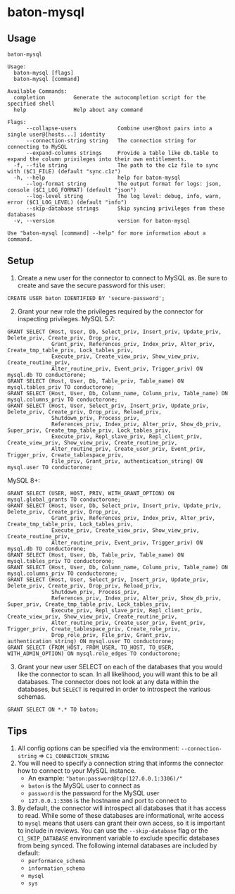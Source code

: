 # baton-mysql

## Usage
```
baton-mysql

Usage:
  baton-mysql [flags]
  baton-mysql [command]

Available Commands:
  completion         Generate the autocompletion script for the specified shell
  help               Help about any command

Flags:
      --collapse-users             Combine user@host pairs into a single user@[hosts...] identity
      --connection-string string   The connection string for connecting to MySQL
      --expand-columns strings     Provide a table like db.table to expand the column privileges into their own entitlements.
  -f, --file string                The path to the c1z file to sync with ($C1_FILE) (default "sync.c1z")
  -h, --help                       help for baton-mysql
      --log-format string          The output format for logs: json, console ($C1_LOG_FORMAT) (default "json")
      --log-level string           The log level: debug, info, warn, error ($C1_LOG_LEVEL) (default "info")
      --skip-database strings      Skip syncing privileges from these databases
  -v, --version                    version for baton-mysql

Use "baton-mysql [command] --help" for more information about a command.
```

## Setup
1. Create a new user for the connector to connect to MySQL as. Be sure to create and save the secure password for this user:
```mysql
CREATE USER baton IDENTIFIED BY 'secure-password';
```
2. Grant your new role the privileges required by the connector for inspecting privileges.
MySQL 5.7:
```mysql
GRANT SELECT (Host, User, Db, Select_priv, Insert_priv, Update_priv,  Delete_priv, Create_priv, Drop_priv,
              Grant_priv, References_priv, Index_priv, Alter_priv, Create_tmp_table_priv, Lock_tables_priv,
              Execute_priv, Create_view_priv, Show_view_priv, Create_routine_priv,
              Alter_routine_priv, Event_priv, Trigger_priv) ON mysql.db TO conductorone;
GRANT SELECT (Host, User, Db, Table_priv, Table_name) ON mysql.tables_priv TO conductorone;
GRANT SELECT (Host, User, Db, Column_name, Column_priv, Table_name) ON mysql.columns_priv TO conductorone;
GRANT SELECT (Host, User, Select_priv, Insert_priv, Update_priv,  Delete_priv, Create_priv, Drop_priv, Reload_priv,
              Shutdown_priv, Process_priv,
              References_priv, Index_priv, Alter_priv, Show_db_priv, Super_priv, Create_tmp_table_priv, Lock_tables_priv,
              Execute_priv, Repl_slave_priv, Repl_client_priv, Create_view_priv, Show_view_priv, Create_routine_priv,
              Alter_routine_priv, Create_user_priv, Event_priv, Trigger_priv, Create_tablespace_priv,
              File_priv, Grant_priv, authentication_string) ON mysql.user TO conductorone;
```

MySQL 8+:
```mysql
GRANT SELECT (USER, HOST, PRIV, WITH_GRANT_OPTION) ON mysql.global_grants TO conductorone;
GRANT SELECT (Host, User, Db, Select_priv, Insert_priv, Update_priv,  Delete_priv, Create_priv, Drop_priv,
              Grant_priv, References_priv, Index_priv, Alter_priv, Create_tmp_table_priv, Lock_tables_priv,
              Execute_priv, Create_view_priv, Show_view_priv, Create_routine_priv,
              Alter_routine_priv, Event_priv, Trigger_priv) ON mysql.db TO conductorone;
GRANT SELECT (Host, User, Db, Table_priv, Table_name) ON mysql.tables_priv TO conductorone;
GRANT SELECT (Host, User, Db, Column_name, Column_priv, Table_name) ON mysql.columns_priv TO conductorone;
GRANT SELECT (Host, User, Select_priv, Insert_priv, Update_priv,  Delete_priv, Create_priv, Drop_priv, Reload_priv,
              Shutdown_priv, Process_priv,
              References_priv, Index_priv, Alter_priv, Show_db_priv, Super_priv, Create_tmp_table_priv, Lock_tables_priv,
              Execute_priv, Repl_slave_priv, Repl_client_priv, Create_view_priv, Show_view_priv, Create_routine_priv,
              Alter_routine_priv, Create_user_priv, Event_priv, Trigger_priv, Create_tablespace_priv, Create_role_priv,
              Drop_role_priv, File_priv, Grant_priv, authentication_string) ON mysql.user TO conductorone;
GRANT SELECT (FROM_HOST, FROM_USER, TO_HOST, TO_USER, WITH_ADMIN_OPTION) ON mysql.role_edges TO conductorone;
```
3. Grant your new user SELECT on each of the databases that you would like the connector to scan. In all likelihood, you will want this to be all databases. The connector does not look at any data within the databases, but `SELECT` is required in order to introspect the various schemas.
```mysql
GRANT SELECT ON *.* TO baton;
```

## Tips
1. All config options can be specified via the environment: `--connection-string` => `C1_CONNECTION_STRING`
2. You will need to specify a connection string that informs the connector how to connect to your MySQL instance.
    - An example: `"baton:password@tcp(127.0.0.1:3306)/"`
    - `baton` is the MySQL user to connect as
    - `password` is the password for the MySQL user
    - `127.0.0.1:3306` is the hostname and port to connect to
3. By default, the connector will introspect all databases that it has access to read. While some of these databases are informational, write access to `mysql` means that users can grant their own access, so it is important to include in reviews. You can use the `--skip-database` flag or the `C1_SKIP_DATABASE` environment variable to exclude specific databases from being synced. The following internal databases are included by default:
   - `performance_schema`
   - `information_schema`
   - `mysql`
   - `sys`
